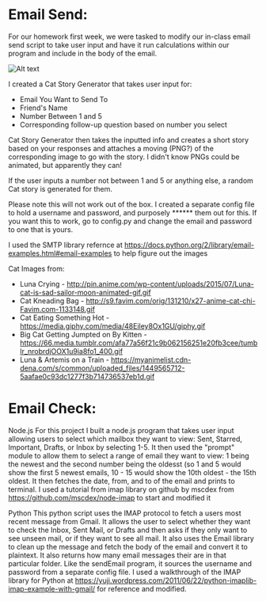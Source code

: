 Email Send:
===========
For our homework first week, we were tasked to modify our in-class email send script to take user input and have it run calculations within our program and include in the body of the email.

![Alt text](https://media.giphy.com/media/48Eiley8Ox1GU/giphy.gif "Ouch Cat!")

I created a Cat Story Generator that takes user input for:
- Email You Want to Send To
- Friend's Name
- Number Between 1 and 5
- Corresponding follow-up question based on number you select

Cat Story Generator then takes the inputted info and creates a short story based on your responses and attaches a moving (PNG?) of the corresponding image to go with the story. I didn't know PNGs could be animated, but apparently they can!

If the user inputs a number not between 1 and 5 or anything else, a random Cat story is generated for them.

Please note this will not work out of the box. I created a separate config file to hold a username and password, and purposely ****** them out for this. If you want this to work, go to config.py and change the email and password to one that is yours.

I used the SMTP library refernce at https://docs.python.org/2/library/email-examples.html#email-examples to help figure out the images

Cat Images from:
- Luna Crying - http://pin.anime.com/wp-content/uploads/2015/07/Luna-cat-is-sad-sailor-moon-animated-gif.gif
- Cat Kneading Bag - http://s9.favim.com/orig/131210/x27-anime-cat-chi-Favim.com-1133148.gif
- Cat Eating Something Hot - https://media.giphy.com/media/48Eiley8Ox1GU/giphy.gif
- Big Cat Getting Jumpted on By Kitten - https://66.media.tumblr.com/afa77a56f21c9b062156251e20fb3cee/tumblr_nrobrdjOOX1u9ia8fo1_400.gif
- Luna & Artemis on a Train - https://myanimelist.cdn-dena.com/s/common/uploaded_files/1449565712-5aafae0c93dc1277f3b714736537eb1d.gif


Email Check:
=======
Node.js
For this project I built a node.js program that takes user input allowing users to select which mailbox they want to view: Sent, Starred, Important, Drafts, or Inbox by selecting 1-5.
It then used the "prompt" module to allow them to select a range of email they want to view: 1 being the newest and the second number being the oldesst (so 1 and 5 would show the first 5 newest emails, 10 - 15 would show the 10th oldest - the 15th oldest.
It then fetches the date, from, and to of the email and prints to terminal.
I used a tutorial from imap library on github by mscdex from https://github.com/mscdex/node-imap to start and modified it


Python
This python script uses the IMAP protocol to fetch a users most recent message from Gmail. It allows the user to select whether they want to check the Inbox, Sent Mail, or Drafts and then asks if they only want to see unseen mail, or if they want to see all mail. 
It also uses the Email library to clean up the message and fetch the body of the email and convert it to plaintext.
It also returns how many email messages their are in that particular folder.
Like the sendEmail program, it sources the username and password from a separate config file.
I used a walkthrough of the IMAP library for Python at https://yuji.wordpress.com/2011/06/22/python-imaplib-imap-example-with-gmail/ for reference and modified.


